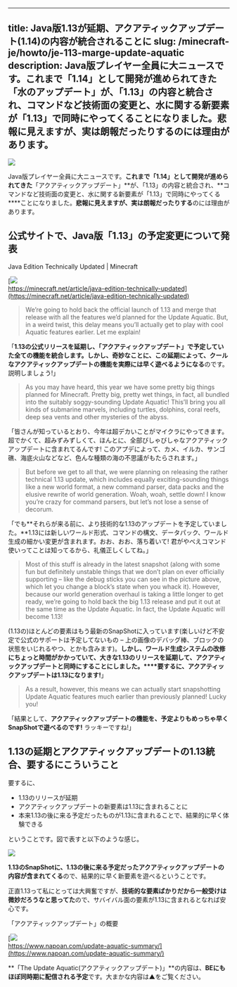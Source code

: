 
---
title: Java版1.13が延期、アクアティックアップデート(1.14)の内容が統合されることに
slug: /minecraft-je/howto/je-113-marge-update-aquatic
description: Java版プレイヤー全員に大ニュースです。これまで「1.14」として開発が進められてきた「水のアップデート」が、「1.13」の内容と統合され、コマンドなど技術面の変更と、水に関する新要素が「1.13」で同時にやってくることになりました。悲報に見えますが、実は朗報だったりするのには理由があります。
---

![](https://cdn-ak.f.st-hatena.com/images/fotolife/s/sasigume/20210208/20210208101442.png)

Java版プレイヤー全員に大ニュースです。**これまで「1.14」として開発が進められてきた**「アクアティックアップデート」**が、「1.13」の内容と統合され、**コマンドなど技術面の変更と、水に関する新要素が「1.13」で同時にやってくる****ことになりました。**悲報に見えますが、実は朗報だったりする**のには理由があります。

## 公式サイトで、Java版「1.13」の予定変更について発表

Java Edition Technically Updated | Minecraft

[![](https://cdn-ak.f.st-hatena.com/images/fotolife/s/sasigume/20210208/20210208094441.png)  
https://minecraft.net/article/java-edition-technically-updated](https://minecraft.net/article/java-edition-technically-updated)

> We’re going to hold back the official launch of 1.13 and merge that release with all the features we’d planned for the Update Aquatic. But, in a weird twist, this delay means you’ll actually get to play with cool Aquatic features earlier. Let me explain!

「**1.13の公式リリースを延期し、「アクアティックアップデート」で予定していた全ての機能を統合します。**しかし、奇妙なことに、この延期によって、クールな**アクアティックアップデートの機能を実際には早く遊べるようになる**のです。説明しましょう!」

> As you may have heard, this year we have some pretty big things planned for Minecraft. Pretty big, pretty wet things, in fact, all bundled into the suitably soggy-sounding Update Aquatic! This’ll bring you all kinds of submarine marvels, including turtles, dolphins, coral reefs, deep sea vents and other mysteries of the abyss.

「皆さんが知っているとおり、今年は超デカいことがマイクラにやってきます。超でかくて、超みずみずしくて、ほんとに、全部びしゃびしゃなアクアティックアップデートに含まれてるんです! このアプデによって、カメ、イルカ、サンゴ礁、海底火山などなど、色んな種類の海の不思議がもたらされます。」

> But before we get to all that, we were planning on releasing the rather technical 1.13 update, which includes equally exciting-sounding things like a new world format, a new command parser, data packs and the elusive rewrite of world generation. Woah, woah, settle down! I know you’re crazy for command parsers, but let’s not lose a sense of decorum.

「でも**それらが来る前に、より技術的な1.13のアップデートを予定していました。**1.13には新しいワールド形式、コマンドの構文、データパック、ワールド生成の細かい変更が含まれます。おお、おお、落ち着いて! 君がやべえコマンド使いってことは知ってるから、礼儀正しくしてね。」

> Most of this stuff is already in the latest snapshot (along with some fun but definitely unstable things that we don’t plan on ever officially supporting – like the debug sticks you can see in the picture above, which let you change a block’s state when you whack it). However, because our world generation overhaul is taking a little longer to get ready, we’re going to hold back the big 1.13 release and put it out at the same time as the Update Aquatic. In fact, the Update Aquatic will become 1.13!

(1.13の)ほとんどの要素はもう最新のSnapShotに入っています(楽しいけど不安定で公式のサポートは予定してないもの – 上の画像のデバッグ棒、ブロックの状態をいじれるやつ、とかも含みます)。**しかし、ワールド生成システムの改修にちょっと時間がかかっていて、大きな1.13のリリースを延期して、アクアティックアップデートと同時にすることにしました。****要するに、アクアティックアップデートは1.13になります!**」

> As a result, however, this means we can actually start snapshotting Update Aquatic features much earlier than previously planned! Lucky you!

「結果として、**アクアティックアップデートの機能を、予定よりもめっちゃ早くSnapShotで遊べるのです!** ラッキーですね!」

## 1.13の延期とアクアティックアップデートの1.13統合、要するにこういうこと

要するに、

*   1.13のリリースが延期
*   アクアティックアップデートの新要素は1.13に含まれることに
*   本来1.13の後に来る予定だったものが1.13に含まれることで、結果的に早く体験できる

ということです。図で表すと以下のような感じ。

![](https://cdn-ak.f.st-hatena.com/images/fotolife/s/sasigume/20210208/20210208094444.png)

**1.13のSnapShotに、1.13の後に来る予定だったアクアティックアップデートの内容が含まれてくる**ので、結果的に早く新要素を遊べるということです。

正直1.13って私にとっては大興奮ですが、**技術的な要素ばかりだから一般受けは微妙だろうなと思ってた**ので、サバイバル面の要素が1.13に含まれるとなれば安心です。

「アクアティックアップデート」の概要

[![](https://cdn-ak.f.st-hatena.com/images/fotolife/s/sasigume/20210208/20210208090329.png)  
https://www.napoan.com/update-aquatic-summary/](https://www.napoan.com/update-aquatic-summary/)

**「The Update Aquatic(アクアティックアップデート)」**の内容は、**BEにもほぼ同時期に配信される予定**です。大まかな内容は▲をご覧ください。
